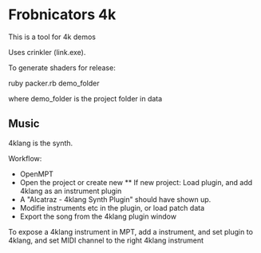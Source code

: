Frobnicators 4k
===============
This is a tool for 4k demos

Uses crinkler (link.exe).

To generate shaders for release:

ruby packer.rb demo_folder

where demo_folder is the project folder in data

Music
------

4klang is the synth.

Workflow:
* OpenMPT
* Open the project or create new
** If new project: Load plugin, and add 4klang as an instrument plugin
* A "Alcatraz - 4klang Synth Plugin" should have shown up.
* Modifie instruments etc in the plugin, or load patch data
* Export the song from the 4klang plugin window

To expose a 4klang instrument in MPT, add a instrument, and set plugin to 4klang, and set MIDI channel to the right 4klang instrument